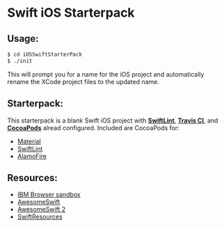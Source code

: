 # Swift iOS Starterpack


## Usage:
```bash
$ cd iOSSwiftStarterPack
$ ./init
```
This will prompt you for a name for the iOS project and automatically rename the XCode project files to the updated name. 


## Starterpack:
This starterpack is a blank Swift iOS project with [**SwiftLint**](https://github.com/realm/SwiftLint), [**Travis CI**](https://travis-ci.org/), and [**CocoaPods**](https://cocoapods.org/) alread configured. Included are CocoaPods for:
- [Material](https://github.com/CosmicMind/Material)
- [SwiftLint](https://github.com/realm/SwiftLint)
- [AlamoFire](https://github.com/Alamofire/Alamofire)


## Resources:
- [IBM Browser sandbox](https://swift.sandbox.bluemix.net/restricted?error=cookie#/repl)
- [AwesomeSwift](https://github.com/matteocrippa/awesome-swift)
- [AwesomeSwift 2](https://github.com/Wolg/awesome-swift)
- [SwiftResources](https://github.com/jamessugrue/swift-resources)
